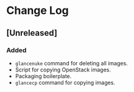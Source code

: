 # Change Log
## [Unreleased]
### Added
- `glancenuke` command for deleting all images.
- Script for copying OpenStack images.
- Packaging boilerplate.
- `glancecp` command for copying images.
